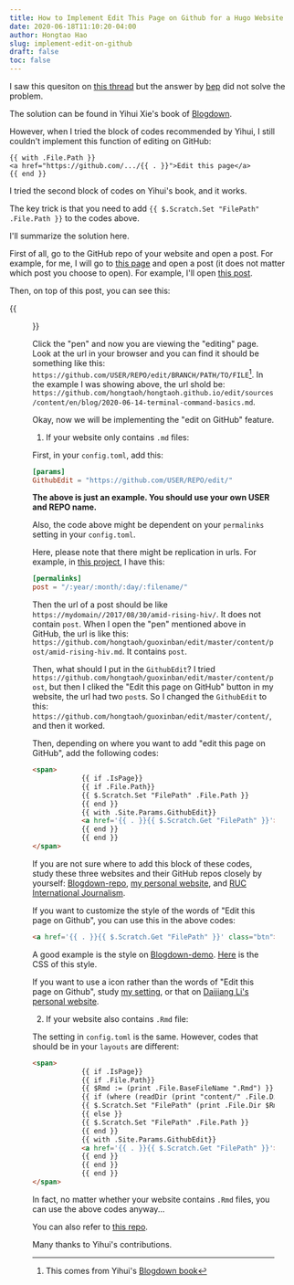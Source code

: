 ```yaml
---
title: How to Implement Edit This Page on Github for a Hugo Website
date: 2020-06-18T11:10:20-04:00
author: Hongtao Hao
slug: implement-edit-on-github
draft: false
toc: false
---
```


I saw this quesiton on [this thread](https://discourse.gohugo.io/t/how-to-implement-edit-this-page-on-github/1166) but the answer by [bep](https://discourse.gohugo.io/t/how-to-implement-edit-this-page-on-github/1166/2) did not solve the problem. 

The solution can be found in Yihui Xie's book of [Blogdown](https://bookdown.org/yihui/blogdown/templates.html#how-to).

However, when I tried the block of codes recommended by Yihui, I still couldn't implement this function of editing on GitHub:

```
{{ with .File.Path }}
<a href="https://github.com/.../{{ . }}">Edit this page</a>
{{ end }}
```
I tried the second block of codes on Yihui's book, and it works. 

The key trick is that you need to add `{{ $.Scratch.Set "FilePath" .File.Path }}` to the codes above. 

I'll summarize the solution here.

First of all, go to the GitHub repo of your website and open a post. For example, for me, I will go to [this page](https://github.com/hongtaoh/hongtaoh.github.io/tree/sources/content/en/blog) and open a post (it does not matter which post you choose to open). For example, I'll open [this post](https://github.com/hongtaoh/hongtaoh.github.io/blob/sources/content/en/blog/2020-06-14-terminal-command-basics.md).

Then, on top of this post, you can see this:

{{<figure src="/media/enblog/github-edit.png">}}

Click the "pen" and now you are viewing the "editing" page. Look at the url in your browser and you can find it should be something like this: `https://github.com/USER/REPO/edit/BRANCH/PATH/TO/FILE`[^1]. In the example I was showing above, the url shold be: `https://github.com/hongtaoh/hongtaoh.github.io/edit/sources/content/en/blog/2020-06-14-terminal-command-basics.md`.

Okay, now we will be implementing the "edit on GitHub" feature. 

1. If your website only contains `.md` files:

First, in your `config.toml`, add this:

```toml
[params]
GithubEdit = "https://github.com/USER/REPO/edit/"
```
**The above is just an example. You should use your own USER and REPO name.**

Also, the code above might be dependent on your `permalinks` setting in your `config.toml`. 

Here, please note that there might be replication in urls. For example, in [this project](https://github.com/hongtaoh/guoxinban), I have this:

```toml
[permalinks]
post = "/:year/:month/:day/:filename/"
```

Then the url of a post should be like `https://mydomain//2017/08/30/amid-rising-hiv/`. It does not contain `post`. When I open the "pen" mentioned above in GitHub, the url is like this: `https://github.com/hongtaoh/guoxinban/edit/master/content/post/amid-rising-hiv.md`. It contains `post`.

Then, what should I put in the `GithubEdit`? I tried `https://github.com/hongtaoh/guoxinban/edit/master/content/post`, but then I cliked the "Edit this page on GitHub" button in my website, the url had two `post`s. So I changed the `GithubEdit` to this: `https://github.com/hongtaoh/guoxinban/edit/master/content/`, and then it worked. 

Then, depending on where you want to add "edit this page on GitHub", add the following codes:

```html
<span>
        	{{ if .IsPage}} 
            {{ if .File.Path}}
            {{ $.Scratch.Set "FilePath" .File.Path }}
            {{ end }}
            {{ with .Site.Params.GithubEdit}}
            <a href='{{ . }}{{ $.Scratch.Get "FilePath" }}'>Edit this page on GitHub</a>
            {{ end }}
            {{ end }}
</span>
```
If you are not sure where to add this block of these codes, study these three websites and their GitHub repos closely by yourself: [Blogdown-repo](https://github.com/rbind/blogdown-demo), [my personal website](https://github.com/hongtaoh/hongtaoh.github.io), and [RUC International Journalism](https://github.com/hongtaoh/guoxinban).

If you want to customize the style of the words of "Edit this page on Github", you can use this in the above codes:

```html
<a href='{{ . }}{{ $.Scratch.Get "FilePath" }}' class="btn">Edit this page on GitHub</a>
```
A good example is the style on [Blogdown-demo](https://blogdown-demo.rbind.io/). [Here](https://github.com/rbind/blogdown-demo/blob/master/static/css/custom.css) is the CSS of this style.

If you want to use a icon rather than the words of "Edit this page on Github", study [my setting](https://github.com/hongtaoh/hongtaoh.github.io/blob/sources/themes/hugo-xmin/layouts/_default/single.html), or that on [Daijiang Li's personal website](https://github.com/rbind/daijiang/blob/master/layouts/partials/article_meta.html).

2. If your website also contains `.Rmd` file:

The setting in `config.toml` is the same. However, codes that should be in your `layouts` are different:

```html
<span>
        	{{ if .IsPage}} 
            {{ if .File.Path}}
            {{ $Rmd := (print .File.BaseFileName ".Rmd") }}
            {{ if (where (readDir (print "content/" .File.Dir)) "Name" $Rmd) }}
            {{ $.Scratch.Set "FilePath" (print .File.Dir $Rmd) }}
            {{ else }}
            {{ $.Scratch.Set "FilePath" .File.Path }}
            {{ end }}
            {{ with .Site.Params.GithubEdit}}
            <a href='{{ . }}{{ $.Scratch.Get "FilePath" }}'>Edit this page on GitHub</a>
            {{ end }}
            {{ end }}
            {{ end }}
</span>
```

In fact, no matter whether your website contains `.Rmd` files, you can use the above codes anyway...

You can also refer to [this repo](https://github.com/hongtaoh/hugo-tutorial).



Many thanks to Yihui's contributions. 



[^1]: This comes from Yihui's [Blogdown book](https://bookdown.org/yihui/blogdown/templates.html#how-to)


